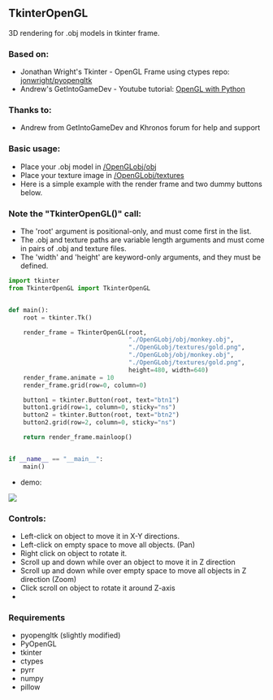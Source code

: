 ## TkinterOpenGL
3D rendering for .obj models in tkinter frame.

### Based on:
- Jonathan Wright's Tkinter - OpenGL Frame using ctypes repo: [jonwright/pyopengltk](https://github.com/jonwright/pyopengltk)
- Andrew's GetIntoGameDev - Youtube tutorial: [OpenGL with Python](https://youtu.be/LCK1qdp_HhQ?list=PLn3eTxaOtL2PDnEVNwOgZFm5xYPr4dUoR)

### Thanks to:
- Andrew from GetIntoGameDev and Khronos forum for help and support

### Basic usage:
- Place your .obj model in [/OpenGLobj/obj](/OpenGLobj/obj)
- Place your texture image in [/OpenGLobj/textures](/OpenGLobj/textures)
- Here is a simple example with the render frame and two dummy buttons below.

### Note the "TkinterOpenGL()" call: 
- The 'root' argument is positional-only, and must come first in the list. 
- The .obj and texture paths are variable length arguments and must come in pairs of .obj and texture files. 
- The 'width' and 'height' are keyword-only arguments, and they must be defined.

```python
import tkinter
from TkinterOpenGL import TkinterOpenGL


def main():
    root = tkinter.Tk()

    render_frame = TkinterOpenGL(root,
                                 "./OpenGLobj/obj/monkey.obj",
                                 "./OpenGLobj/textures/gold.png",
                                 "./OpenGLobj/obj/monkey.obj",
                                 "./OpenGLobj/textures/gold.png",
                                 height=480, width=640)
    render_frame.animate = 10
    render_frame.grid(row=0, column=0)

    button1 = tkinter.Button(root, text="btn1")
    button1.grid(row=1, column=0, sticky="ns")
    button2 = tkinter.Button(root, text="btn2")
    button2.grid(row=2, column=0, sticky="ns")

    return render_frame.mainloop()


if __name__ == "__main__":
    main()
```
- demo:
<img src="images/demo.gif">

### Controls:
- Left-click on object to move it in X-Y directions.
- Left-click on empty space to move all objects. (Pan)
- Right click on object to rotate it.
- Scroll up and down while over an object to move it in Z direction 
- Scroll up and down while over empty space to move all objects in Z direction (Zoom)
- Click scroll on object to rotate it around Z-axis
- 
### Requirements
- pyopengltk (slightly modified)
- PyOpenGL
- tkinter
- ctypes
- pyrr
- numpy
- pillow



